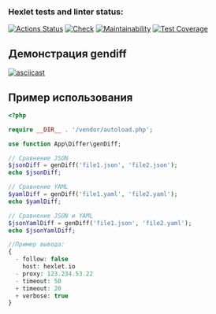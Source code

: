 ### Hexlet tests and linter status:
[![Actions Status](https://github.com/tsoyvit/php-project-48/actions/workflows/hexlet-check.yml/badge.svg)](https://github.com/tsoyvit/php-project-48/actions)
[![Check](https://github.com/tsoyvit/php-project-48/actions/workflows/check.yml/badge.svg)](https://github.com/tsoyvit/php-project-48/actions/workflows/check.yml)
[![Maintainability](https://api.codeclimate.com/v1/badges/00ddf00092642a675397/maintainability)](https://codeclimate.com/github/tsoyvit/php-project-48/maintainability)
[![Test Coverage](https://api.codeclimate.com/v1/badges/00ddf00092642a675397/test_coverage)](https://codeclimate.com/github/tsoyvit/php-project-48/test_coverage)
## Демонстрация gendiff
[![asciicast](https://asciinema.org/a/isFSiAIDPW1Npzu24JvDYbqSe.svg)](https://asciinema.org/a/isFSiAIDPW1Npzu24JvDYbqSe)

## Пример использования

```php
<?php

require __DIR__ . '/vendor/autoload.php';

use function App\Differ\genDiff;

// Сравнение JSON
$jsonDiff = genDiff('file1.json', 'file2.json');
echo $jsonDiff;

// Сравнение YAML
$yamlDiff = genDiff('file1.yaml', 'file2.yaml');
echo $yamlDiff;

// Сравнение JSON и YAML
$jsonYamlDiff = genDiff('file1.json', 'file2.yaml');
echo $jsonYamlDiff;

//Пример вывода:
{
  - follow: false
    host: hexlet.io
  - proxy: 123.234.53.22
  - timeout: 50
  + timeout: 20
  + verbose: true
}